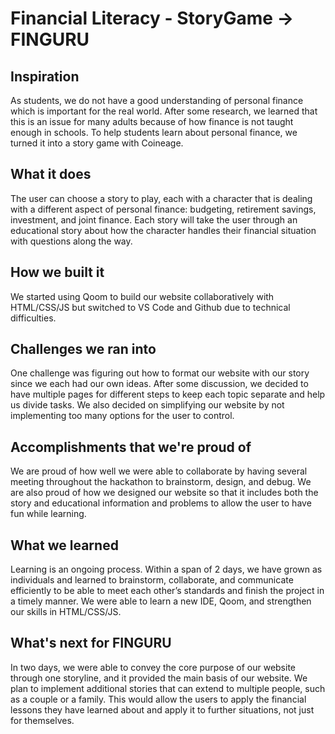 Financial Literacy - StoryGame -> FINGURU
======
## Inspiration
As students, we do not have a good understanding of personal finance which is important for the real world. After some research, we learned that this is an issue for many adults because of how finance is not taught enough in schools. To help students learn about personal finance, we turned it into a story game with Coineage.
## What it does
The user can choose a story to play, each with a character that is dealing with a different aspect of personal finance: budgeting, retirement savings, investment, and joint finance. Each story will take the user through an educational story about how the character handles their financial situation with questions along the way.
## How we built it
We started using Qoom to build our website collaboratively with HTML/CSS/JS but switched to VS Code and Github due to technical difficulties.
## Challenges we ran into
One challenge was figuring out how to format our website with our story since we each had our own ideas. After some discussion, we decided to have multiple pages for different steps to keep each topic separate and help us divide tasks. We also decided on simplifying our website by not implementing too many options for the user to control.
## Accomplishments that we're proud of
We are proud of how well we were able to collaborate by having several meeting throughout the hackathon to brainstorm, design, and debug. We are also proud of how we designed our website so that it includes both the story and educational information and problems to allow the user to have fun while learning.


## What we learned
Learning is an ongoing process. Within a span of 2 days, we have grown as individuals and learned to brainstorm, collaborate, and communicate efficiently to be able to meet each other’s standards and finish the project in a timely manner. We were able to learn a new IDE, Qoom, and strengthen our skills in HTML/CSS/JS. 

## What's next for FINGURU
In two days, we were able to convey the core purpose of our website through one storyline, and it provided the main basis of our website. We plan to implement additional stories that can extend to multiple people, such as a couple or a family. This would allow the users to apply the financial lessons they have learned about and apply it to further situations, not just for themselves. 
